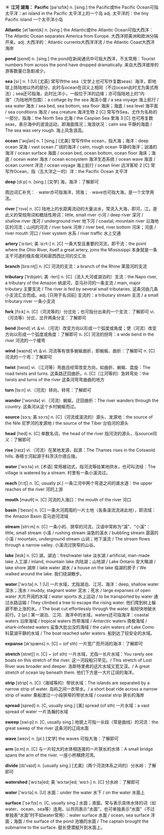 ☀ <span class="category">**江河 湖海：**</span>
<span class="vocabulary">**Pacific**</span> [pə'sɪfɪk] 
<span class="definition">n. [sing.] the Pacific或the Pacific Ocean可指太平洋：</span>an island in the Pacific 太平洋上的一个岛 <span class="definition">adj. 太平洋的：</span>the tiny Pacific island 一个太平洋小岛

<span class="vocabulary">**Atlantic**</span> [ət'læntɪk] 
<span class="definition">n. [sing.] the Atlantic或the Atlantic Ocean可指大西洋：</span>The Atlantic Ocean separates America from Europe. 大西洋把美洲和欧洲分隔开来。<span class="definition">adj. 大西洋的：</span>Atlantic currents大西洋洋流 / the Atlantic Coast大西洋海岸

<span class="vocabulary">**pond**</span> [pɒnd] 
<span class="definition">n. [sing.] the pond在新闻通讯中可指大西洋，不太常用：</span>Tourist numbers from across the pond have dropped dramatically. 来自大西洋彼岸的游客数量已急剧减少。

<span class="vocabulary">**sea**</span> [si:] 
<span class="definition">n. 1 [U] [尤英] 常写作the sea（文学上也可写作复数seas）海洋，即地球上除陆地以外的部分，此时与ocean在词义上相同（不过ocean此时尤为美式用法）；sea还可指海，此时比洋小，一般位于洋的边缘；亦可指陆地上的“内海”（为陆地所包围）：</span>a cottage by the sea 海滨小屋 / a sea voyage 海上航行 / sea water 海水 / sea bed, sea bottom, sea floor 海床；海底 / sea level 海平面 / sea conditions 海况 / sea creature 海洋生物 <span class="definition">2 [C] 常写作Sea，尤作为名称的一部分，指海：</span>the North Sea 北海 / the Caspian Sea 里海 <span class="definition">3 [C] 也可用复数seas，表示海中的波浪运动，即海面情况；海浪状况：</span>calm sea 平静的海面 / The sea was very rough. 海上风急浪高。

<span class="vocabulary">**ocean**</span> ['əʊʃən] 
<span class="definition">n. 1 [sing.] [尤美] 常写作the ocean，指大海；海洋：</span>deep ocean 深海 / vast ocean 广阔的海洋 / calm, rough ocean 平静的海洋；汹涌的海洋 / ocean surface 海面 / ocean bed, ocean bottom, ocean floor 海床；海底 / ocean water 海水 / ocean ecosystem 海洋生态系统 / ocean wave 海浪 / ocean current 洋流 / ocean voyage 海上航行 / ocean liner 远洋客轮 <span class="definition">2 [C] 常写作Ocean，指（五大洋之一的）洋：</span>the Pacific Ocean 太平洋

<span class="vocabulary">**deep**</span> [di:p] 
<span class="definition">n. [sing.] [文学] 海，海洋：</span>了解即可

周边词汇补充：
· water亦可指海洋，领海；
· wave也可指大海，是一个文学用法。

<span class="vocabulary">**river**</span> ['rɪvə] 
<span class="definition">n. [C] 陆地上的长距离流动的大量淡水，常流入大海，即河，江。是此义的常规用词和概括性用词：</span>little, small river 小河 / deep river 深河 / shallow river 浅河 / underground river 地下河 / coastal, mountain river 沿海地区的河流；山间的河流 / river bank 河岸 / river bed, river bottom 河床；河底 / river mouth 河口 / river system 水系 / river traffic 水上交通 
           
<span class="vocabulary">**artery**</span> [ˈɑ:təri; 美 ˈɑ:rt-]
<span class="definition">n. [C] 一条大型且重要的河流，即干流：</span>the point where the Ohio River, itself a great artery, joins the Mississippi 本身就是一条主干河道的俄亥俄河和密西西比河的交汇处
 
<span class="vocabulary">**branch**</span> [brɑːntʃ] 
<span class="definition">n. [C] 河流的支流：</span>a branch of the Rhine 莱茵河的支流
           
<span class="vocabulary">**tributary**</span> [ˈtrɪbjətri; 美 -teri]
<span class="definition">n. [C]（流入大河或湖泊的）支流：</span>the Napo river, a tributary of the Amazon 纳波河，亚马孙河的一条支流 / main, major tributary 主要支流 / The river is fed by several small tributaries. 这条河由几条小支流汇合而成。<span class="definition">adj. [只用于名词前] 支流的：</span>a tributary stream 支流 / a small tributary river 一条小支流

<span class="vocabulary">**fork**</span> [fɔ:k] 
<span class="definition">n. [C]（河流等的）分岔处；也可指分出来的一个支流：</span>了解即可 <span class="definition">vi.（河流等）分岔，岔开两条分支：</span>了解即可

<span class="vocabulary">**bend**</span> [bend] 
<span class="definition">vt.＆vi.（河流）改变方向以形成一个弧度或角度；使（河流）改变方向以形成一个弧度或角度：</span>了解即可 <span class="definition">n. [C] 河流的拐弯：</span>a wide bend in the river 河流的一个缓弯

<span class="vocabulary">**wind**</span> [waɪnd] 
<span class="definition">vt.＆vi. 河流等有很多蜿蜒曲折，即蜿蜒、曲折：</span>了解即可 <span class="definition">n. [C] 河流的一个弯：</span>了解即可

<span class="vocabulary">**twist**</span> [twɪst] 
<span class="definition">vi.（江河等）弯曲且经常改变方向，如曲折、蜿蜒、盘旋：</span>The road twists and turns. 这条路迂回曲折。<span class="definition">n. [C]（江河等的）急转弯处：</span>the twists and turns of the river 这条河弯弯曲曲的地方

<span class="vocabulary">**turn**</span> [tə:n] 
<span class="definition">vi.（河流）转向，转弯：</span>了解即可

<span class="vocabulary">**wander**</span> ['wɒndə] 
<span class="definition">vi.（河流）蜿蜒，迂回曲折：</span>The river wanders through the country. 这条河从这个乡村蜿蜒而过。

<span class="vocabulary">**source**</span> [sɔ:s; 美 sɔ:rs]
<span class="definition">n. [C]（河流或溪流的）源头、发源地：</span>the source of the Nile 尼罗河的发源地 / the source of the Tiber 台伯河的源头

<span class="vocabulary">**head**</span> [hed] 
<span class="definition">n. [C] 单数名词，the head of the river 指河流的源头，与source同义：</span>了解即可
     
<span class="vocabulary">**rise**</span> [raɪz] 
<span class="definition">vi.（河流）在某地发源，起源：</span>The Thames rises in the Cotswold hills. 泰晤士河起源于科茨沃尔德丘陵。 

<span class="vocabulary">**water**</span> ['wɔ:tə] 
<span class="definition">vt. [术语] 常用被动式，指河流等给某地供水，也可叫流经：</span>The village is watered by a stream. 村里有一条小溪流过。

<span class="vocabulary">**reach**</span> [ri:tʃ] 
<span class="definition">n. [C, usually pl.] 一条江河中两个弯道之间的直水道：</span>the upper reaches of the river 河的上游

<span class="vocabulary">**mouth**</span> [maʊθ] 
<span class="definition">n. [C] 河流的入海口：</span>the mouth of the river 河口

<span class="vocabulary">**basin**</span> ['beɪsn] 
<span class="definition">n. [C] 一条大河周围的一片土地（各条溪流流进此地），即流域：</span>the Amazon Basin 亚马逊河流域

<span class="vocabulary">**stream**</span> [stri:m] 
<span class="definition">n. [C] 一条小的、狭窄的河流，汉语中常称为“溪”、“小溪”：</span>little, small stream 小溪 / rushing stream 湍急的溪水 / bubbling stream 潺潺的小溪 / mountain, underground stream 山涧；地下溪流 / The stream flows through a narrow valley. 小溪流过狭窄的山谷。

<span class="vocabulary">**lake**</span> [leɪk] 
<span class="definition">n. [C] 湖，湖泊：</span>freshwater lake 淡水湖 / artificial, man-made lake 人工湖 / inland, mountain lake 内陆湖；山地湖 / Lake Ontario 安大略湖 / lake shore 湖岸 / lake water 湖水 / a house on the lake 临湖的房子 / We walked around the lake. 我们绕湖散步。

<span class="vocabulary">**water**</span> ['wɔ:tə] 
<span class="definition">n. 1 [U] 一片水域，尤指湖泊、江河、海洋：</span>deep, shallow water 深水；浅水 / muddy, stagnant water 泥水；死水 / large expanses of open water 大片开阔的水域 / water sports 水上运动 / to be transported by water 通过水路运输 / They climbed a tree to escape the rising water. 他们爬到树上躲避不断上涨的水。/ The boat cut effortlessly through the water. 船轻快地破水前行。<span class="definition">2 [pl.] 某一湖泊、江河、海洋中的水域，waters还可指海洋：</span>coastal waters 沿岸海域 / tropical waters 热带海域 / Antarctic waters 南极海域 / shark-infested waters 鲨鱼大批出没的海域 / the calm waters of Lake Como 科莫湖平静的水域 / The boat reached safer waters. 船到达了较安全的水域。
        
<span class="vocabulary">**expanse**</span> [ɪkˈspæns]
<span class="definition">n. [C] ~ (of sth) 一片宽广而开阔的海洋：</span>了解即可       

<span class="vocabulary">**stretch**</span> [stretʃ]
<span class="definition">n. [C] ~ (of sth) 一片水域，尤指一长片水域：</span>You rarely see boats on this stretch of the river. 这一河段船只罕见。/ This stretch of Lost River was broader and deeper. 洛斯特里弗的这片水域又宽又深。/ A great stretch of ocean lay beneath them. 他们下方是一大片辽阔的海洋。
           
<span class="vocabulary">**strip**</span> [strɪp]
<span class="definition">n. [C]（海域等的）带状水域：</span>The islands are separated by a narrow strip of water. 岛屿之间一衣带水。/ a short boat ride across a narrow strip of water 乘船渡过一小段狭窄的带状水域 / coastal strip 狭长的海岸

<span class="vocabulary">**spread**</span> [spred] 
<span class="definition">n. [C, usually sing.] [美] spread (of sth) 一片水域：</span>a vast spread of water 一片浩瀚的水域

<span class="vocabulary">**sweep**</span> [swi:p] 
<span class="definition">n. [C, usually sing.] 地貌上可指一长段（常是曲线）的河流：</span>the great sweep of the river 这条河的辽阔水面

<span class="vocabulary">**wave**</span> [weɪv] 
<span class="definition">n. [pl.] [文学] the waves 可指大海：</span>了解即可

<span class="vocabulary">**arm**</span> [ɑːm] 
<span class="definition">n. [C] 与一片较大的水体相连接的一片狭长的水体：</span>A small bridge spans the arm of the river. 一座小桥横跨河湾。

<span class="vocabulary">**divide**</span> [dɪ'vaɪd] 
<span class="definition">n. [usually sing.] [尤美]（两个河流体系之间的）分水岭：</span>了解即可
           
<span class="vocabulary">**watershed**</span> [ˈwɔ:təʃed; 美 ˈwɔ:tərʃed; ˈwɑ:t-]
<span class="definition">n. [C] 分水岭：</span>了解即可

<span class="vocabulary">**water**</span> ['wɔ:tə] 
<span class="definition">n. [U] 水面：</span>under the water 水下 / on the water 水面上

<span class="vocabulary">**surface**</span> ['sə:fɪs] 
<span class="definition">n. [C, usually sing.] 水面；液面。常与表示具体水体的词（如water、ocean、sea等）连用，以共同表示“水面”，也可单独表示“水面”（不过单独表“水面”时不如water常用）：</span>water surface 水面 / ocean, sea surface 洋面；海面 / the surface of the pond 池塘的水面 / The captain brought the submarine to the surface. 艇长使潜艇升到水面上。
